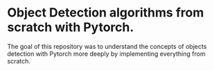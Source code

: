 # Object Detection algorithms from scratch with Pytorch.

The goal of this repository was to understand the concepts of objects detection with Pytorch more deeply by implementing everything from scratch. 

